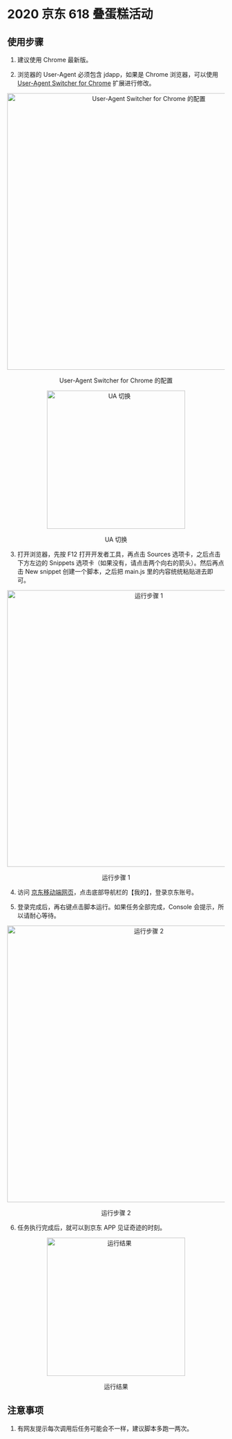 # 2020 京东 618 叠蛋糕活动

## 使用步骤

1. 建议使用 Chrome 最新版。

2. 浏览器的 User-Agent 必须包含 jdapp，如果是 Chrome 浏览器，可以使用 [User-Agent Switcher for Chrome](https://chrome.google.com/webstore/detail/user-agent-switcher-for-c/djflhoibgkdhkhhcedjiklpkjnoahfmg) 扩展进行修改。

<p align="center">
  <img width="640" src="https://i.loli.net/2020/05/27/a7KFGiUfjwJ8Lm3.png" alt="User-Agent Switcher for Chrome 的配置">
  <p align="center">User-Agent Switcher for Chrome 的配置<p>
</p>

<p align="center">
  <img width="320" src="https://i.loli.net/2020/05/27/MdZ5Ke8QIyf1kNi.png" alt="UA 切换">
  <p align="center">UA 切换<p>
</p>

3. 打开浏览器，先按 F12 打开开发者工具，再点击 Sources 选项卡，之后点击下方左边的 Snippets 选项卡（如果没有，请点击两个向右的箭头）。然后再点击 New snippet 创建一个脚本，之后把 main.js 里的内容统统粘贴进去即可。

<p align="center">
  <img width="640" src="https://i.loli.net/2020/05/27/z7YsMIkB3C8g5xl.png" alt="运行步骤 1">
  <p align="center">运行步骤 1<p>
</p>

4. 访问 [京东移动端网页](https://m.jd.com/)，点击底部导航栏的【我的】，登录京东账号。

5. 登录完成后，再右键点击脚本运行。如果任务全部完成，Console 会提示，所以请耐心等待。

<p align="center">
  <img width="640" src="https://i.loli.net/2020/05/27/iG7OVcZnj63QHRu.png" alt="运行步骤 2">
  <p align="center">运行步骤 2<p>
</p>

6. 任务执行完成后，就可以到京东 APP 见证奇迹的时刻。

<p align="center">
  <img width="320" src="https://i.loli.net/2020/05/27/biT7tW8OrRUgXfM.png" alt="运行结果">
  <p align="center">运行结果<p>
</p>

## 注意事项

1. 有网友提示每次调用后任务可能会不一样，建议脚本多跑一两次。
